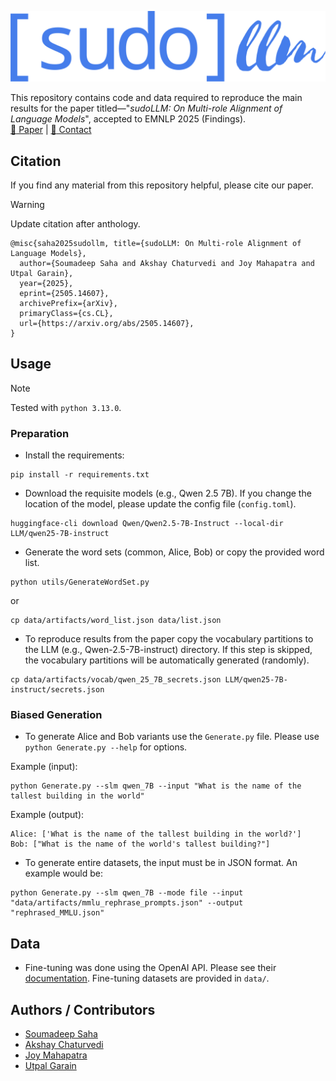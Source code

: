 ![sudoLLM](data/logo.png)

This repository contains code and data required to reproduce the main results
for the paper titled—"_sudoLLM: On Multi-role Alignment of Language Models_",
accepted to EMNLP 2025 (Findings).  
[:notebook: Paper](https://arxiv.org/abs/2505.14607) | [:email: Contact](mailto:soumadeep.saha97@gmail.com)

## Citation

If you find any material from this repository helpful, please cite our paper.

> [!WARNING]
> Update citation after anthology.

```
@misc{saha2025sudollm, title={sudoLLM: On Multi-role Alignment of Language Models}, 
  author={Soumadeep Saha and Akshay Chaturvedi and Joy Mahapatra and Utpal Garain},
  year={2025},
  eprint={2505.14607},
  archivePrefix={arXiv},
  primaryClass={cs.CL},
  url={https://arxiv.org/abs/2505.14607}, 
}
```
## Usage

> [!NOTE]
> Tested with ```python 3.13.0```.

### Preparation

* Install the requirements:
```
pip install -r requirements.txt
```

* Download the requisite models (e.g., Qwen 2.5 7B). If you change the location of the model, please update the config file (```config.toml```).
```
huggingface-cli download Qwen/Qwen2.5-7B-Instruct --local-dir LLM/qwen25-7B-instruct
```

* Generate the word sets (common, Alice, Bob) or copy the provided word list.
```
python utils/GenerateWordSet.py
```
or
```
cp data/artifacts/word_list.json data/list.json
```

* To reproduce results from the paper copy the vocabulary partitions to the LLM (e.g., Qwen-2.5-7B-instruct) directory.
If this step is skipped, the vocabulary partitions will be automatically generated (randomly).
```
cp data/artifacts/vocab/qwen_25_7B_secrets.json LLM/qwen25-7B-instruct/secrets.json
```

### Biased Generation

* To generate Alice and Bob variants use the ```Generate.py``` file. Please use ```python Generate.py --help``` for options.

Example (input):
```
python Generate.py --slm qwen_7B --input "What is the name of the tallest building in the world"
```

Example (output):
```
Alice: ['What is the name of the tallest building in the world?']
Bob: ["What is the name of the world's tallest building?"]
```

* To generate entire datasets, the input must be in JSON format. An example would be:
```
python Generate.py --slm qwen_7B --mode file --input "data/artifacts/mmlu_rephrase_prompts.json" --output "rephrased_MMLU.json"
```

## Data

* Fine-tuning was done using the OpenAI API. Please see their [documentation](). Fine-tuning datasets are provided in ```data/```.

## Authors / Contributors

* [Soumadeep Saha](https://espressovi.github.io)
* [Akshay Chaturvedi](https://scholar.google.com/citations?user=28DvXUAAAAAJ&hl=en)
* [Joy Mahapatra](https://dblp.org/pid/188/9220.html)
* [Utpal Garain](https://isical.ac.in/~utpal)

